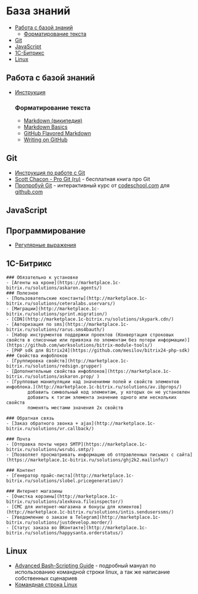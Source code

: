 База знаний
===========

- [Работа с базой знаний](#user-content-Работа-с-базой-знаний)
	- [Форматирование текста](#user-content-Форматирование-текста)
- [Git](#git)
- [JavaScript](#javascript)
- [1С-Битрикс](#user-content-1С-Битрикс)
- [Linux](#linux)

## Работа с базой знаний

- [Инструкция](CONTRIBUTING.md)

	### Форматирование текста
	- [Markdown (википедия)](https://ru.wikipedia.org/wiki/Markdown)
	- [Markdown Basics](https://help.github.com/articles/markdown-basics/)
	- [GitHub Flavored Markdown](https://help.github.com/articles/github-flavored-markdown/)
	- [Writing on GitHub](https://help.github.com/articles/writing-on-github/)

## Git
- [Инструкция по работе с Git](articles/Git/Инструкция/README.md)
- [Scott Chacon - Pro Git (ru)](http://git-scm.com/book/ru) - бесплатная книга про Git
- [Пропробуй Git](https://try.github.io) - интерактивный курс от [codeschool.com](http://codeschool.com) для [github.com](http://github.com)

## JavaScript

## Программирование
- [Регулярные выражения](media/regexp.pdf)

## 1С-Битрикс
	### Обязательно к установке
	- [Агенты на кроне](https://marketplace.1c-bitrix.ru/solutions/askaron.agents/)
	### Полезное
	- [Пользовательские константы](http://marketplace.1c-bitrix.ru/solutions/ceteralabs.uservars/)
	- [Миграции](http://marketplace.1c-bitrix.ru/solutions/sprint.migration/)
	- [CDN](http://marketplace.1c-bitrix.ru/solutions/skypark.cdn/)
	- [Авторизация по sms](https://marketplace.1c-bitrix.ru/solutions/rarus.sms4bauth/)
	- [Набор инструментов поддержки проектов (Конвертация строковых свойств в списочные или привязка по элементам без потери информации)](https://github.com/worksolutions/bitrix-module-tools/)
	- [PHP sdk для Bitrix24](https://github.com/mesilov/bitrix24-php-sdk)
	### Свойства инфоблоков
	- [Группировка свойств](http://marketplace.1c-bitrix.ru/solutions/redsign.grupper)
	- [Дополнительные свойства инфоблоков](https://marketplace.1c-bitrix.ru/solutions/askaron.prop/ )
	- [Групповые манипуляции над значениями полей и свойств элементов инфоблока.](http://marketplace.1c-bitrix.ru/solutions/av.ibprops/)
			добавить символьный код элементам, у которых он не установлен 
			добавить к тэгам элемента значение одного или нескольких свойств 
			поменять местами значения 2х свойств  

	### Обратная связь
	- [Заказ обратного звонка + ajax](http://marketplace.1c-bitrix.ru/solutions/vr.callback/)

	### Почта
	- [Отправка почты через SMTP](https://marketplace.1c-bitrix.ru/solutions/wsrubi.smtp/)
	- [Позволяет просматривать информацию об отправленных письмах с сайта](https://marketplace.1c-bitrix.ru/solutions/ghj2k2.mailinfo/)

	### Контент
	- [Генератор прайс-листа](http://marketplace.1c-bitrix.ru/solutions/slobel.pricegeneration/)

	### Интернет магазины
	- [Очистка корзины](http://marketplace.1c-bitrix.ru/solutions/alexkova.fileinspector/)
	- [СМС для интернет-магазина и бонусы для клиентов](http://marketplace.1c-bitrix.ru/solutions/intis.senduserssms/)
	- [Уведомление о заказе в Telegram](http://marketplace.1c-bitrix.ru/solutions/justdevelop.morder/)
	- [Статус заказа во ВКонтакте](http://marketplace.1c-bitrix.ru/solutions/happysanta.orderstatus/)


## Linux
- [Advanced Bash-Scripting Guide](http://www.opennet.ru/docs/RUS/bash_scripting_guide/) - подробный мануал по использованию командной строки linux, а так же написание собственных сценариев
- [Командная строка Linux](articles/Linux/Shell/README.md)
